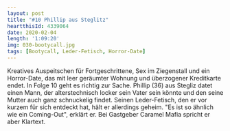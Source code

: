 ```yaml
---
layout: post
title: "#10 Phillip aus Steglitz"
heartthisId: 4339064
date: 2020-02-04
length: '1:09:20'
img: 030-bootycall.jpg
tags: [Bootycall, Leder-Fetisch, Horror-Date]
---
```

Kreatives Auspeitschen für Fortgeschrittene, Sex im Ziegenstall und ein Horror-Date, das mit leer geräumter Wohnung und überzogener Kreditkarte endet. In Folge 10 geht es richtig zur Sache. Phillip (36) aus Stegliz datet einen Mann, der alterstechnisch locker sein Vater sein könnte und den seine Mutter auch ganz schnuckelig findet. Seinen Leder-Fetisch, den er vor kurzem für sich entdeckt hat, hält er allerdings geheim. "Es ist so ähnlich wie ein Coming-Out", erklärt er. Bei Gastgeber Caramel Mafia spricht er aber Klartext.